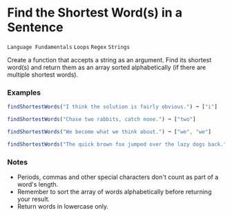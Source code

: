 # Find the Shortest Word(s) in a Sentence

`Language Fundamentals` `Loops` `Regex` `Strings`

Create a function that accepts a string as an argument. Find its shortest word(s) and return them as an array sorted alphabetically (if there are multiple shortest words).

### Examples

```js
findShortestWords("I think the solution is fairly obvious.") ➞ ["i"]

findShortestWords("Chase two rabbits, catch none.") ➞ ["two"]

findShortestWords("We become what we think about.") ➞ ["we", "we"]

findShortestWords("The quick brown fox jumped over the lazy dogs back.") ➞ ["fox", "the", "the"]
```

### Notes

- Periods, commas and other special characters don't count as part of a word's length.
- Remember to sort the array of words alphabetically before returning your result.
- Return words in lowercase only.

